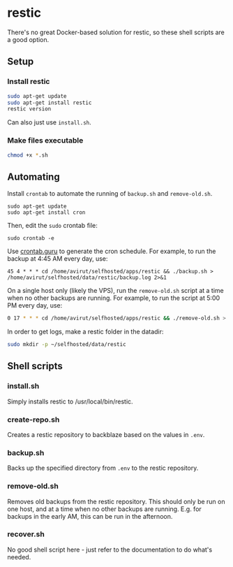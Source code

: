 # restic

There's no great Docker-based solution for restic, so these shell scripts are a good option. 

## Setup
### Install restic
```bash
sudo apt-get update
sudo apt-get install restic
restic version
```
Can also just use `install.sh`.

### Make files executable
```bash
chmod +x *.sh
```

## Automating
Install `crontab` to automate the running of `backup.sh` and `remove-old.sh`.
```
sudo apt-get update
sudo apt-get install cron
```
    
Then, edit the `sudo` crontab file:
```
sudo crontab -e
```

Use [crontab.guru](https://crontab.guru/) to generate the cron schedule. For example, to run the backup at 4:45 AM every day, use:
```
45 4 * * * cd /home/avirut/selfhosted/apps/restic && ./backup.sh > /home/avirut/selfhosted/data/restic/backup.log 2>&1
```

On a single host only (likely the VPS), run the `remove-old.sh` script at a time when no other backups are running. For example, to run the script at 5:00 PM every day, use:
```bash
0 17 * * * cd /home/avirut/selfhosted/apps/restic && ./remove-old.sh > /home/avirut/selfhosted/data/restic/remove-old.log 2>&1
```

In order to get logs, make a restic folder in the datadir:
```bash
sudo mkdir -p ~/selfhosted/data/restic
```

## Shell scripts
### install.sh
Simply installs restic to /usr/local/bin/restic.

### create-repo.sh
Creates a restic repository to backblaze based on the values in `.env`.

### backup.sh
Backs up the specified directory from `.env` to the restic repository.

### remove-old.sh
Removes old backups from the restic repository. This should only be run on one host, and at a time when no other backups are running. E.g. for backups in the early AM, this can be run in the afternoon.

### recover.sh
No good shell script here - just refer to the documentation to do what's needed.